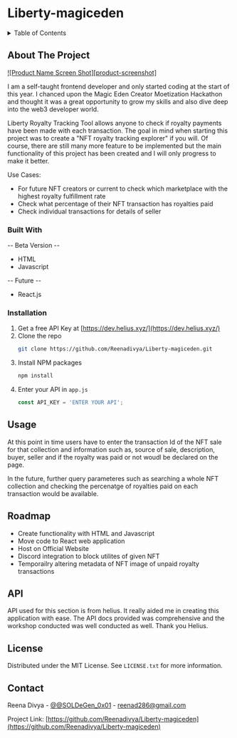 # Liberty-magiceden

<!-- TABLE OF CONTENTS -->
<details>
  <summary>Table of Contents</summary>
  <ol>
    <li>
      <a href="#about-the-project">About The Project</a>
      <ul>
        <li><a href="#built-with">Built With</a></li>
      </ul>
    </li>
    <li>
      <a href="#getting-started">Getting Started</a>
      <ul>
        <li><a href="#installation">Installation</a></li>
      </ul>
    </li>
    <li><a href="#usage">Usage</a></li>
    <li><a href="#roadmap">Roadmap</a></li>
    <li><a href="#license">License</a></li>
    <li><a href="#contact">Contact</a></li>
    <li><a href="#acknowledgments">Acknowledgments</a></li>
  </ol>
</details>

<!-- ABOUT THE PROJECT -->
## About The Project

[![Product Name Screen Shot][product-screenshot]](https://example.com)

I am a self-taught frontend developer and only started coding at the start of this year. I chanced upon the Magic Eden Creator Moetization Hackathon and thought it was a great opportunity to grow my skills and also dive deep into the web3 developer world.

Liberty Royalty Tracking Tool allows anyone to check if royalty payments have been made with each transaction. The goal in mind when starting this project was to create a "NFT royalty tracking explorer" if you will. Of course, there are still many more feature to be implemented but the main functionality of this project has been created and I will only progress to make it better.

Use Cases: 
* For future NFT creators or current to check which marketplace with the highest royalty fulfillment rate
* Check what percentage of their NFT transaction has royalties paid
* Check individual transactions for details of seller


### Built With

-- Beta Version --
* HTML
* Javascript

-- Future --
* React.js

### Installation

1. Get a free API Key at [https://dev.helius.xyz/](https://dev.helius.xyz/)
2. Clone the repo
   ```sh
   git clone https://github.com/Reenadivya/Liberty-magiceden.git
   ```
3. Install NPM packages
   ```sh
   npm install
   ```
4. Enter your API in `app.js`
   ```js
   const API_KEY = 'ENTER YOUR API';


<!-- USAGE EXAMPLES -->
## Usage

At this point in time users have to enter the transaction Id of the NFT sale for that collection and information such as, source of sale, description, buyer, seller and if the royalty was paid or not woudl be declared on the page. 

In the future, further query parameteres such as searching a whole NFT collection and checking the percenatge of royalties paid on each transaction would be available.
   
   
<!-- FUTURE -->
## Roadmap

- Create functionality with HTML and Javascript
- Move code to React web application
- Host on Official Website
- Discord integration to block utilites of given NFT
- Temporailry altering metadata of NFT image of unpaid royalty transactions


<!-- API -->
## API

API used for this section is from helius. It really aided me in creating this application with ease. The API docs provided was comprehensive and the workshop conducted was well conducted as well. Thank you Helius.


<!-- LICENSE -->
## License

Distributed under the MIT License. See `LICENSE.txt` for more information.

## Contact

Reena Divya - [@@SOLDeGen_0x01](https://twitter.com/SOLDeGen_0x01) - reenad286@gmail.com

Project Link: [https://github.com/Reenadivya/Liberty-magiceden](https://github.com/Reenadivya/Liberty-magiceden)
